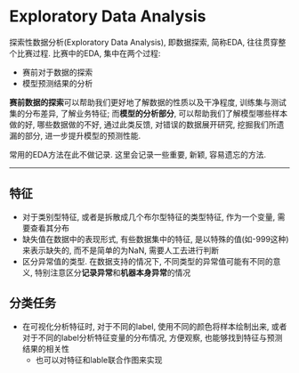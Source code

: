 # Exploratory Data Analysis

探索性数据分析(Exploratory Data Analysis), 即数据探索, 简称EDA, 往往贯穿整个比赛过程. 比赛中的EDA, 集中在两个过程:

- 赛前对于数据的探索
- 模型预测结果的分析

**赛前数据的探索**可以帮助我们更好地了解数据的性质以及干净程度, 训练集与测试集的分布差异, 了解业务特征; 而**模型的分析部分**, 可以帮助我们了解模型哪些样本做的好, 哪些数据做的不好, 通过此类反馈, 对错误的数据展开研究, 挖掘我们所遗漏的部分, 进一步提升模型的预测性能.

常用的EDA方法在此不做记录. 这里会记录一些重要, 新颖, 容易遗忘的方法.

---

## 特征

- 对于类别型特征, 或者是拆散成几个布尔型特征的类型特征, 作为一个变量, 需要查看其分布
- 缺失值在数据中的表现形式, 有些数据集中的特征, 是以特殊的值(如-999这种)来表示缺失的, 而不是简单的为NaN, 需要人工去进行判断
- 区分异常值的类型. 在数据支持的情况下, 不同类型的异常值可能有不同的意义, 特别注意区分**记录异常**和**机器本身异常**的情况

## 分类任务

- 在可视化分析特征时, 对于不同的label, 使用不同的颜色将样本绘制出来, 或者对于不同的label分析特征变量的分布情况, 方便观察, 也能够找到特征与预测结果的相关性
    - 也可以对特征和lable联合作图来实现

